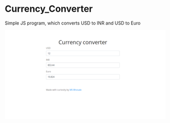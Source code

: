 # Currency_Converter
Simple JS program, which converts USD to INR and USD to Euro


![App screen shot](https://github.com/msbhosale/Currency_Converter/blob/master/app.png)
